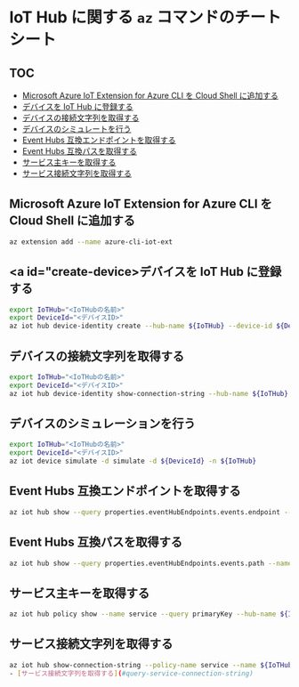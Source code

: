# IoT Hub に関する `az` コマンドのチートシート

## TOC

- [Microsoft Azure IoT Extension for Azure CLI を Cloud Shell に追加する](#1)
- [デバイスを IoT Hub に登録する](#create-device)
- [デバイスの接続文字列を取得する](#query-connection-string)
- [デバイスのシミュレートを行う](#simulate-device)
- [Event Hubs 互換エンドポイントを取得する](#query-event-hub-endpoint)
- [Event Hubs 互換パスを取得する](#query-event-hub-path)
- [サービス主キーを取得する](#query-service-primary-key)
- [サービス接続文字列を取得する](#query-service-connection-string)

## <a id="1">Microsoft Azure IoT Extension for Azure CLI を Cloud Shell に追加する</a>

```bash
az extension add --name azure-cli-iot-ext
```

## <a id="create-device>デバイスを IoT Hub に登録する</a>

```bash
export IoTHub="<IoTHubの名前>"
export DeviceId="<デバイスID>"
az iot hub device-identity create --hub-name ${IoTHub} --device-id ${DeviceId}
```

## <a id="query-connection-string">デバイスの接続文字列を取得する</a>

```bash
export IoTHub="<IoTHubの名前>"
export DeviceId="<デバイスID>"
az iot hub device-identity show-connection-string --hub-name ${IoTHub} --device-id ${DeviceId} --output table
```

## <a id="simulate-device">デバイスのシミュレーションを行う</a>

```bash
export IoTHub="<IoTHubの名前>"
export DeviceId="<デバイスID>"
az iot device simulate -d simulate -d ${DeviceId} -n ${IoTHub}
```

## <a id="query-event-hub-entpoint">Event Hubs 互換エンドポイントを取得する</a>

```bash
az iot hub show --query properties.eventHubEndpoints.events.endpoint --name ${IoTHub}
```

## <a id="query-event-hub-path">Event Hubs 互換パスを取得する</a>

```bash
az iot hub show --query properties.eventHubEndpoints.events.path --name ${IoTHub}
```

## <a id="query-service-primary-key">サービス主キーを取得する</a>

```bash
az iot hub policy show --name service --query primaryKey --hub-name ${IoTHub}
```

## <a id="query-service-connection-string">サービス接続文字列を取得する</a>

```bash
az iot hub show-connection-string --policy-name service --name ${IoTHub} --output table
- [サービス接続文字列を取得する](#query-service-connection-string)